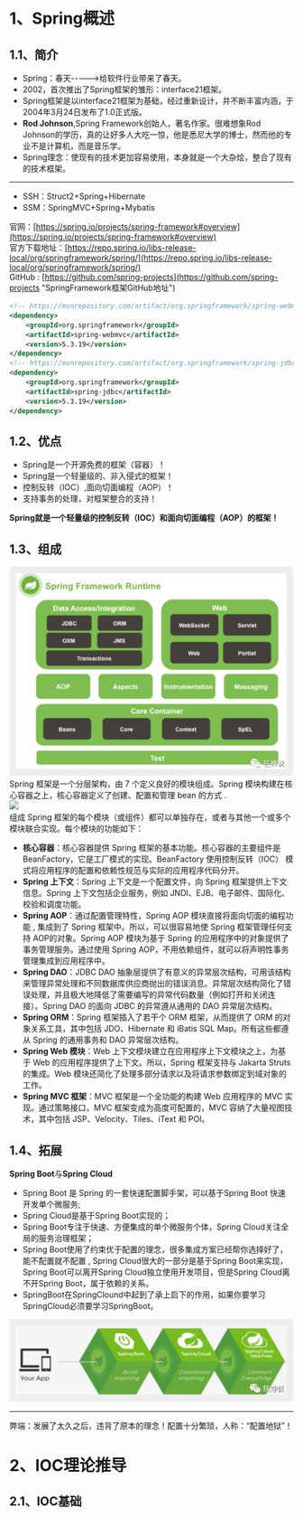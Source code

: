 # 1、Spring概述
## 1.1、简介
+ Spring：春天----->给软件行业带来了春天。
+ 2002，首次推出了Spring框架的雏形：interface21框架。
+ Spring框架是以interface21框架为基础，经过重新设计，并不断丰富内涵，于2004年3月24日发布了1.0正式版。
+ **Rod Johnson**,Spring Framework创始人，著名作家。很难想象Rod Johnson的学历，真的让好多人大吃一惊，他是悉尼大学的博士，然而他的专业不是计算机，而是音乐学。
+ Spring理念：使现有的技术更加容易使用，本身就是一个大杂烩，整合了现有的技术框架。

---

+ SSH：Struct2+Spring+Hibernate
+ SSM：SpringMVC+Spring+Mybatis

官网：[https://spring.io/projects/spring-framework#overview](https://spring.io/projects/spring-framework#overview)  
官方下载地址：[https://repo.spring.io/libs-release-local/org/springframework/spring/](https://repo.spring.io/libs-release-local/org/springframework/spring/)  
GitHub : [https://github.com/spring-projects](https://github.com/spring-projects "SpringFramework框架GitHub地址")

```xml
<!-- https://mvnrepository.com/artifact/org.springframework/spring-webmvc -->
<dependency>
    <groupId>org.springframework</groupId>
    <artifactId>spring-webmvc</artifactId>
    <version>5.3.19</version>
</dependency>
<!-- https://mvnrepository.com/artifact/org.springframework/spring-jdbc -->
<dependency>
    <groupId>org.springframework</groupId>
    <artifactId>spring-jdbc</artifactId>
    <version>5.3.19</version>
</dependency>
```

## 1.2、优点
+ Spring是一个开源免费的框架（容器）！
+ Spring是一个轻量级的、非入侵式的框架！
+ 控制反转（IOC）,面向切面编程（AOP）！
+ 支持事务的处理，对框架整合的支持！

**Spring就是一个轻量级的控制反转（IOC）和面向切面编程（AOP）的框架！**

## 1.3、组成
![](img/Spring-组成01.png)  
Spring 框架是一个分层架构，由 7 个定义良好的模块组成。Spring 模块构建在核心容器之上，核心容器定义了创建、配置和管理 bean 的方式 .  
![](img/Spring-组成02.png)  
组成 Spring 框架的每个模块（或组件）都可以单独存在，或者与其他一个或多个模块联合实现。每个模块的功能如下：  
+ **核心容器**：核心容器提供 Spring 框架的基本功能。核心容器的主要组件是 BeanFactory，它是工厂模式的实现。BeanFactory 使用控制反转（IOC） 模式将应用程序的配置和依赖性规范与实际的应用程序代码分开。
+ **Spring 上下文**：Spring 上下文是一个配置文件，向 Spring 框架提供上下文信息。Spring 上下文包括企业服务，例如 JNDI、EJB、电子邮件、国际化、校验和调度功能。
+ **Spring AOP**：通过配置管理特性，Spring AOP 模块直接将面向切面的编程功能 , 集成到了 Spring 框架中。所以，可以很容易地使 Spring 框架管理任何支持 AOP的对象。Spring AOP 模块为基于 Spring 的应用程序中的对象提供了事务管理服务。通过使用 Spring AOP，不用依赖组件，就可以将声明性事务管理集成到应用程序中。
+ **Spring DAO**：JDBC DAO 抽象层提供了有意义的异常层次结构，可用该结构来管理异常处理和不同数据库供应商抛出的错误消息。异常层次结构简化了错误处理，并且极大地降低了需要编写的异常代码数量（例如打开和关闭连接）。Spring DAO 的面向 JDBC 的异常遵从通用的 DAO 异常层次结构。
+ **Spring ORM**：Spring 框架插入了若干个 ORM 框架，从而提供了 ORM 的对象关系工具，其中包括 JDO、Hibernate 和 iBatis SQL Map。所有这些都遵从 Spring 的通用事务和 DAO 异常层次结构。
+ **Spring Web 模块**：Web 上下文模块建立在应用程序上下文模块之上，为基于 Web 的应用程序提供了上下文。所以，Spring 框架支持与 Jakarta Struts 的集成。Web 模块还简化了处理多部分请求以及将请求参数绑定到域对象的工作。
+ **Spring MVC 框架**：MVC 框架是一个全功能的构建 Web 应用程序的 MVC 实现。通过策略接口，MVC 框架变成为高度可配置的，MVC 容纳了大量视图技术，其中包括 JSP、Velocity、Tiles、iText 和 POI。

## 1.4、拓展
**Spring Boot**与**Spring Cloud**  
+ Spring Boot 是 Spring 的一套快速配置脚手架，可以基于Spring Boot 快速开发单个微服务;
+ Spring Cloud是基于Spring Boot实现的；
+ Spring Boot专注于快速、方便集成的单个微服务个体，Spring Cloud关注全局的服务治理框架；
+ Spring Boot使用了约束优于配置的理念，很多集成方案已经帮你选择好了，能不配置就不配置 , Spring Cloud很大的一部分是基于Spring Boot来实现，Spring Boot可以离开Spring Cloud独立使用开发项目，但是Spring Cloud离不开Spring Boot，属于依赖的关系。
+ SpringBoot在SpringClound中起到了承上启下的作用，如果你要学习SpringCloud必须要学习SpringBoot。

![](img/Spring-02.png)  

---

弊端：发展了太久之后，违背了原本的理念！配置十分繁琐，人称：“配置地狱”！ 

# 2、IOC理论推导
## 2.1、IOC基础

